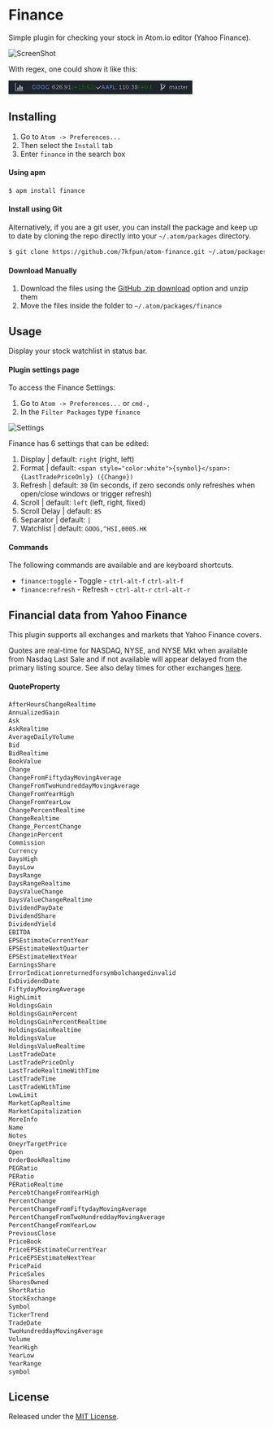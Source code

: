 # Finance

Simple plugin for checking your stock in Atom.io editor (Yahoo Finance).

![ScreenShot](https://raw.github.com/7kfpun/atom-finance/master/screenshot.gif)

With regex, one could show it like this:

![SC2](./colorized.gif)

## Installing

1. Go to `Atom -> Preferences...`
2. Then select the `Install` tab
3. Enter `finance` in the search box

#### Using apm

```sh
$ apm install finance
```

#### Install using Git

Alternatively, if you are a git user, you can install the package and keep up to date by cloning the repo directly into your `~/.atom/packages` directory.

```sh
$ git clone https://github.com/7kfpun/atom-finance.git ~/.atom/packages/finance
```

#### Download Manually

1. Download the files using the [GitHub .zip download](https://github.com/7kfpun/atom-finance/archive/master.zip) option and unzip them
2. Move the files inside the folder to `~/.atom/packages/finance`


## Usage

Display your stock watchlist in status bar.

#### Plugin settings page

To access the Finance Settings:

1. Go to `Atom -> Preferences...` or `cmd-,`
2. In the `Filter Packages` type `finance`

![Settings](https://raw.github.com/7kfpun/atom-finance/master/settings.png)

Finance has 6 settings that can be edited:

1. Display | default: `right` (right, left)
2. Format | default: `<span style="color:white">{symbol}</span>: {LastTradePriceOnly} ({Change})`
3. Refresh | default: `30` (In seconds, if zero seconds only refreshes when open/close windows or trigger refresh)
4. Scroll | default: `left` (left, right, fixed)
4. Scroll Delay | default: `85`
5. Separator | default: ` | `
6. Watchlist | default: `GOOG,^HSI,0005.HK`

#### Commands

The following commands are available and are keyboard shortcuts.

* `finance:toggle` - Toggle - `ctrl-alt-f` `ctrl-alt-f`
* `finance:refresh` - Refresh - `ctrl-alt-r` `ctrl-alt-r`


## Financial data from Yahoo Finance

This plugin supports all exchanges and markets that Yahoo Finance covers.

Quotes are real-time for NASDAQ, NYSE, and NYSE Mkt when available from Nasdaq Last Sale and if not available will appear delayed from the primary listing source. See also delay times for other exchanges [here](https://help.yahoo.com/kb/finance/SLN2310.html).

#### QuoteProperty

    AfterHoursChangeRealtime
    AnnualizedGain
    Ask
    AskRealtime
    AverageDailyVolume
    Bid
    BidRealtime
    BookValue
    Change
    ChangeFromFiftydayMovingAverage
    ChangeFromTwoHundreddayMovingAverage
    ChangeFromYearHigh
    ChangeFromYearLow
    ChangePercentRealtime
    ChangeRealtime
    Change_PercentChange
    ChangeinPercent
    Commission
    Currency
    DaysHigh
    DaysLow
    DaysRange
    DaysRangeRealtime
    DaysValueChange
    DaysValueChangeRealtime
    DividendPayDate
    DividendShare
    DividendYield
    EBITDA
    EPSEstimateCurrentYear
    EPSEstimateNextQuarter
    EPSEstimateNextYear
    EarningsShare
    ErrorIndicationreturnedforsymbolchangedinvalid
    ExDividendDate
    FiftydayMovingAverage
    HighLimit
    HoldingsGain
    HoldingsGainPercent
    HoldingsGainPercentRealtime
    HoldingsGainRealtime
    HoldingsValue
    HoldingsValueRealtime
    LastTradeDate
    LastTradePriceOnly
    LastTradeRealtimeWithTime
    LastTradeTime
    LastTradeWithTime
    LowLimit
    MarketCapRealtime
    MarketCapitalization
    MoreInfo
    Name
    Notes
    OneyrTargetPrice
    Open
    OrderBookRealtime
    PEGRatio
    PERatio
    PERatioRealtime
    PercebtChangeFromYearHigh
    PercentChange
    PercentChangeFromFiftydayMovingAverage
    PercentChangeFromTwoHundreddayMovingAverage
    PercentChangeFromYearLow
    PreviousClose
    PriceBook
    PriceEPSEstimateCurrentYear
    PriceEPSEstimateNextYear
    PricePaid
    PriceSales
    SharesOwned
    ShortRatio
    StockExchange
    Symbol
    TickerTrend
    TradeDate
    TwoHundreddayMovingAverage
    Volume
    YearHigh
    YearLow
    YearRange
    symbol

## License

Released under the [MIT License](http://opensource.org/licenses/MIT).
